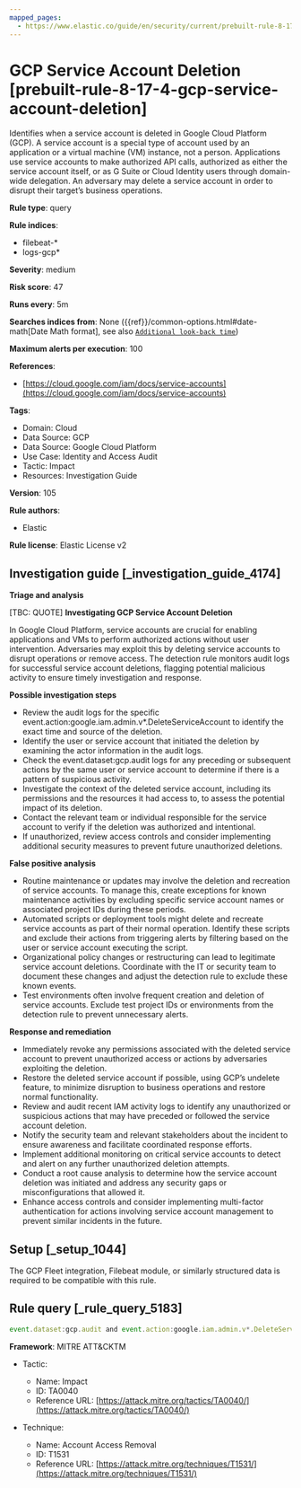```yaml
---
mapped_pages:
  - https://www.elastic.co/guide/en/security/current/prebuilt-rule-8-17-4-gcp-service-account-deletion.html
---
```


# GCP Service Account Deletion [prebuilt-rule-8-17-4-gcp-service-account-deletion]

Identifies when a service account is deleted in Google Cloud Platform (GCP). A service account is a special type of account used by an application or a virtual machine (VM) instance, not a person. Applications use service accounts to make authorized API calls, authorized as either the service account itself, or as G Suite or Cloud Identity users through domain-wide delegation. An adversary may delete a service account in order to disrupt their target’s business operations.

**Rule type**: query

**Rule indices**:

* filebeat-*
* logs-gcp*

**Severity**: medium

**Risk score**: 47

**Runs every**: 5m

**Searches indices from**: None ({{ref}}/common-options.html#date-math[Date Math format], see also [`Additional look-back time`](docs-content://solutions/security/detect-and-alert/create-detection-rule.md#rule-schedule))

**Maximum alerts per execution**: 100

**References**:

* [https://cloud.google.com/iam/docs/service-accounts](https://cloud.google.com/iam/docs/service-accounts)

**Tags**:

* Domain: Cloud
* Data Source: GCP
* Data Source: Google Cloud Platform
* Use Case: Identity and Access Audit
* Tactic: Impact
* Resources: Investigation Guide

**Version**: 105

**Rule authors**:

* Elastic

**Rule license**: Elastic License v2

## Investigation guide [_investigation_guide_4174]

**Triage and analysis**

[TBC: QUOTE]
**Investigating GCP Service Account Deletion**

In Google Cloud Platform, service accounts are crucial for enabling applications and VMs to perform authorized actions without user intervention. Adversaries may exploit this by deleting service accounts to disrupt operations or remove access. The detection rule monitors audit logs for successful service account deletions, flagging potential malicious activity to ensure timely investigation and response.

**Possible investigation steps**

* Review the audit logs for the specific event.action:google.iam.admin.v*.DeleteServiceAccount to identify the exact time and source of the deletion.
* Identify the user or service account that initiated the deletion by examining the actor information in the audit logs.
* Check the event.dataset:gcp.audit logs for any preceding or subsequent actions by the same user or service account to determine if there is a pattern of suspicious activity.
* Investigate the context of the deleted service account, including its permissions and the resources it had access to, to assess the potential impact of its deletion.
* Contact the relevant team or individual responsible for the service account to verify if the deletion was authorized and intentional.
* If unauthorized, review access controls and consider implementing additional security measures to prevent future unauthorized deletions.

**False positive analysis**

* Routine maintenance or updates may involve the deletion and recreation of service accounts. To manage this, create exceptions for known maintenance activities by excluding specific service account names or associated project IDs during these periods.
* Automated scripts or deployment tools might delete and recreate service accounts as part of their normal operation. Identify these scripts and exclude their actions from triggering alerts by filtering based on the user or service account executing the script.
* Organizational policy changes or restructuring can lead to legitimate service account deletions. Coordinate with the IT or security team to document these changes and adjust the detection rule to exclude these known events.
* Test environments often involve frequent creation and deletion of service accounts. Exclude test project IDs or environments from the detection rule to prevent unnecessary alerts.

**Response and remediation**

* Immediately revoke any permissions associated with the deleted service account to prevent unauthorized access or actions by adversaries exploiting the deletion.
* Restore the deleted service account if possible, using GCP’s undelete feature, to minimize disruption to business operations and restore normal functionality.
* Review and audit recent IAM activity logs to identify any unauthorized or suspicious actions that may have preceded or followed the service account deletion.
* Notify the security team and relevant stakeholders about the incident to ensure awareness and facilitate coordinated response efforts.
* Implement additional monitoring on critical service accounts to detect and alert on any further unauthorized deletion attempts.
* Conduct a root cause analysis to determine how the service account deletion was initiated and address any security gaps or misconfigurations that allowed it.
* Enhance access controls and consider implementing multi-factor authentication for actions involving service account management to prevent similar incidents in the future.


## Setup [_setup_1044]

The GCP Fleet integration, Filebeat module, or similarly structured data is required to be compatible with this rule.


## Rule query [_rule_query_5183]

```js
event.dataset:gcp.audit and event.action:google.iam.admin.v*.DeleteServiceAccount and event.outcome:success
```

**Framework**: MITRE ATT&CKTM

* Tactic:

    * Name: Impact
    * ID: TA0040
    * Reference URL: [https://attack.mitre.org/tactics/TA0040/](https://attack.mitre.org/tactics/TA0040/)

* Technique:

    * Name: Account Access Removal
    * ID: T1531
    * Reference URL: [https://attack.mitre.org/techniques/T1531/](https://attack.mitre.org/techniques/T1531/)




